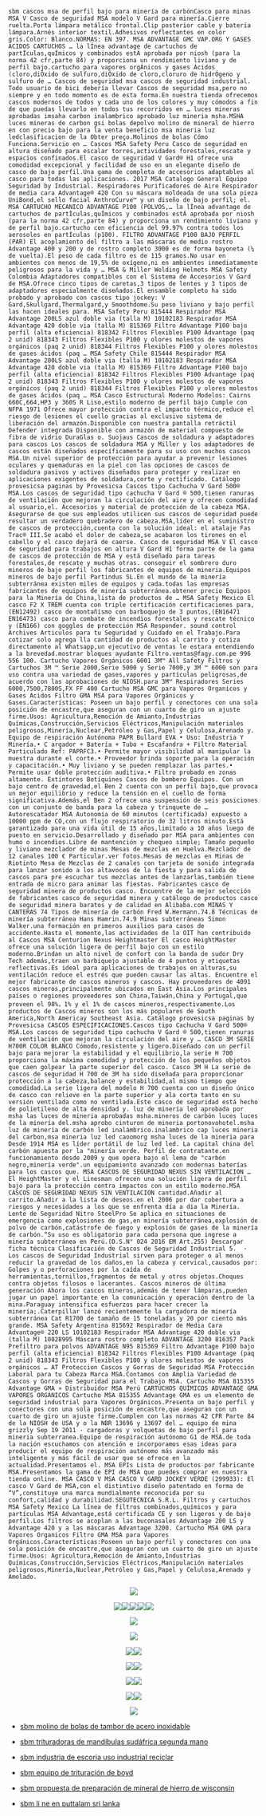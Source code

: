 
```
sbm cascos msa de perfil bajo para minería de carbónCasco para minas MSA V Casco de seguridad MSA modelo V Gard para minería.Cierre ruelta.Porta lámpara metálico frontal.Clip posterior cable y batería lámpara.Arnés interior textil.Adhesivos reflectantes en color gris.Color: Blanco.NORMAS: EN 397. MSA ADVANTAGE GMC VAP.ORG Y GASES ACIDOS CARTUCHOS … la lÍnea advantage de cartuchos de partÍculas,quÍmicos y combinados estÁ aprobada por niosh (para la norma 42 cfr,parte 84) y proporciona un rendimiento liviano y de perfil bajo.cartucho para vapores orgÁnicos y gases Ácidos (cloro,diÓxido de sulfuro,diÓxido de cloro,cloruro de hidrÓgeno y sulfuro de … Cascos de seguridad msa cascos de seguridad industrial. Todo usuario de bici debería llevar Cascos de seguridad msa,pero no siempre y en todo momento es de esta forma.En nuestra tienda ofrecemos cascos modernos de todos y cada uno de los colores y muy cómodos a fin de que puedas llevarlo en todos tus recorridos en … luces mineras aprobadas imsaha carbon inalambrico aprobado luz mineria msha.MSHA luces mineras de carbon gsi bolas depolvo molino de mineral de hierro en con precio bajo para la venta beneficio msa mineria luz ledclasificacion de la Obter preço.Molinos de bolas Cómo Funciona.Servicio en … Cascos MSA Safety Peru Casco de seguridad en altura diseñado para escalar torres,actividades forestales,rescate y espacios confinados.El casco de seguridad V Gard® H1 ofrece una comodidad excepcional y facilidad de uso en un elegante diseño de casco de bajo perfil.Una gama de completa de accesorios adaptables al casco para todas las aplicaciones. 2017 MSA Catalogo General Equipo Seguridad by Industrial. Respiradores Purificadores de Aire Respirador de media cara Advantage® 420 Con su máscara moldeada de una sola pieza UniBond,el sello facial AnthroCurve™ y un diseño de bajo perfil; el. MSA CARTUCHO MECANICO ADVANTAGE P100 (POLVOS,… la lÍnea advantage de cartuchos de partÍculas,quÍmicos y combinados estÁ aprobada por niosh (para la norma 42 cfr,parte 84) y proporciona un rendimiento liviano y de perfil bajo.cartucho con eficiencia del 99.97% contra todos los aerosoles en partÍculas (p100). FILTRO ADVANTAGE P100 BAJO PERFIL (PAR) El acoplamiento del filtro a las máscaras de medio rostro Advantage 400 y 200 y de rostro completo 3000 es de forma bayoneta (¼ de vuelta).El peso de cada filtro es de 115 gramos.No usar en ambientes con menos de 19,5% de oxígeno,ni en ambientes inmediatamente peligrosos para la vida y … MSA & Miller Welding Helmets MSA Safety Colombia Adaptadores compatibles con el Sistema de Accesorios V Gard de MSA.Ofrece cinco tipos de caretas,3 tipos de lentes y 3 tipos de adaptadores especialmente diseñados.El ensamble completo ha sido probado y aprobado con cascos tipo jockey: V Gard,Skullgard,Thermalgard,y Smoothdome.Su peso liviano y bajo perfil las hacen ideales para. MSA Safety Peru 815444 Respirador MSA Advantage 200LS azul doble via (talla M) 10102183 Respirador MSA Advantage 420 doble via (talla M) 815369 Filtro Advantage P100 bajo perfil (alta eficiencia) 818342 Filtros Flexibles P100 Advantage (paq 2 unid) 818343 Filtros Flexibles P100 y olores molestos de vapores orgánicos (paq 2 unid) 818344 Filtros Flexibles P100 y olores molestos de gases ácidos (paq … MSA Safety Chile 815444 Respirador MSA Advantage 200LS azul doble via (talla M) 10102183 Respirador MSA Advantage 420 doble via (talla M) 815369 Filtro Advantage P100 bajo perfil (alta eficiencia) 818342 Filtros Flexibles P100 Advantage (paq 2 unid) 818343 Filtros Flexibles P100 y olores molestos de vapores orgánicos (paq 2 unid) 818344 Filtros Flexibles P100 y olores molestos de gases ácidos (paq … MSA Casco Estructural Moderno Modelos: Cairns 660C,664,HP3 y 360S R Liso,estilo moderno de perfil bajo Cumple con NFPA 1971 Ofrece mayor protección contra el impacto térmico,reduce el riesgo de lesiones el cuello gracias al exclusivo sistema de liberación del armazón.Disponible con nuestra pantalla retráctil Defender integrada Disponible con armazón de material compuesto de fibra de vidrio DuraGlas o. Suojaus Cascos de soldadura y adaptadores para cascos Los cascos de soldadura MSA y Miller y los adaptadores de cascos están diseñados específicamente para su uso con muchos cascos MSA.Un nivel superior de protección para ayudar a prevenir lesiones oculares y quemaduras en la piel con las opciones de cascos de soldadura pasivos y activos diseñados para proteger y realizar en aplicaciones exigentes de soldadura,corte y rectificado. Catálogo provesicsa paginas by Provesicsa Cascos tipo Cachucha V Gard 500® MSA.Los cascos de seguridad tipo cachucha V Gard ® 500,tienen ranuras de ventilación que mejoran la circulación del aire y ofrecen comodidad al usuario,el. Accesorios y material de protección de la cabeza MSA. Asegurarse de que sus empleados utilicen sus cascos de seguridad puede resultar un verdadero quebradero de cabeza.MSA,líder en el suministro de cascos de protección,cuenta con la solución ideal: el atalaje Fas Trac® III.Se acabó el dolor de cabeza,se acabaron los tirones en el cabello y el casco dejará de caerse. Casco de seguridad MSA V El casco de seguridad para trabajos en altura V Gard H1 forma parte de la gama de cascos de protección de MSA y está diseñado para tareas forestales,de rescate y muchas otras. conseguir el sombrero duro mineros de bajo perfil los fabricantes de equipos de mineria.Equipos mineros de bajo perfil Partindus SL.En el mundo de la minería subterránea existen miles de equipos y cada.todas las empresas fabricantes de equipos de minería subterránea.obtener precio Equipos para la Minería de China,lista de productos de … MSA Safety Mexico El casco F2 X TREM cuenta con triple certificación certificaciones para,(EN12492) casco de montañismo con barboquejo de 3 puntos,(EN16471 EN16473) casco para combate de incendios forestales y rescate técnico y (EN166) con goggles de protección MSA Responder. sound control Archives Articulos para tu Seguridad y Cuidado en el Trabajo.Para cotizar solo agrega lla cantidad de productos al carrito y cotiza directamente al Whatsapp,un ejecutivo de ventas le estara entendiendo a la brevedad.mostrar bloques ayudante Filtro.ventas@fagy.com.pe 996 556 100. Cartucho Vapores Orgánicos 6001 3M™ All Safety Filtros y Cartuchos 3M ™ Serie 2000,Serie 5000 y Serie 7000,y 3M ™ 6000 son para uso contra una variedad de gases,vapores y partículas peligrosas,de acuerdo con las aprobaciones de NIOSH.para 3M™ Respiradores Series 6000,7500,7800S,FX FF 400 Cartucho MSA GMC para Vapores Organicos y Gases Acidos Filtro GMA MSA para Vapores Orgánicos y Gases.Características: Poseen un bajo perfil y conectores con una sola posición de encastre,que aseguran con un cuarto de giro un ajuste firme.Usos: Agricultura,Remoción de Amianto,Industrias Químicas,Construcción,Servicios Eléctricos,Manipulación materiales peligrosos,Minería,Nuclear,Petróleo y Gas,Papel y Celulosa,Arenado y. Equipo de respiración Autónoma PAPR Bullard EVA • Uso: Industria Y Minería.• C argador + Batería + Tubo + Escafandra + Filtro Material Particulado Ref: PAPRFC3.• Permite mayor visibilidad al manipular la muestra durante el corte.• Proveedor brinda soporte para la operación y capacitación.• Muy liviano y se pueden remplazar las partes.• Permite usar doble protección auditiva.• Filtro probado en zonas altamente. Extintores Botiquines Cascos de bombero Equipos. Con un bajo centro de gravedad,el Ben 2 cuenta con un perfil bajo,que provoca un mejor equilibrio y reduce la tensión en el cuello de forma significativa.Además,el Ben 2 ofrece una suspensión de seis posiciones con un conjunto de banda para la cabeza y trinquete de … Autorescatador MSA Autonomía de 60 minutos (certificada) expuesto a 10000 ppm de CO,con un flujo respiratorio de 32 litros minuto.Está garantizado para una vida útil de 15 años,limitado a 10 años luego de puesto en servicio.Desarrollado y diseñado por MSA para ambientes con humo o incendios.Libre de mantención y chequeo simple; Tamaño pequeño y liviano mezclador de minas Mesas de mezclas en Huelva.Mezclador de 12 canales 100 € Particular.ver fotos.Mesas de mezclas en Minas de Riotinto Mesa de Mezclas de 2 canales con tarjeta de sonido integrada para lanzar sonido a los altavoces de la fiesta y para salida de cascos para pre escuchar tus mezclas antes de lanzarlas,también tiene entrada de micro para animar las fiestas. Fabricantes casco de seguridad minera de productos casco. Encuentre de la mejor selección de fabricantes casco de seguridad minera y catálogo de productos casco de seguridad minera baratos y de calidad en Alibaba.com MINAS Y CANTERAS 74 Tipos de minería de carbón Fred W.Hermann.74.8 Técnicas de minería subterránea Hans Hamrin.74.9 Minas subterráneas Simon Walker.una formación en primeros auxilios para casos de accidente.Hasta el momento,las actividades de la OIT han contribuido al Cascos MSA Centurion Nexus Heightmaster El casco HeightMaster ofrece una solución ligera de perfil bajo con un estilo moderno.Brindan un alto nivel de confort con la banda de sudor Dry Tech además,traen un barbiquejo ajustable de 4 puntos y etiquetas reflectivas.Es ideal para aplicaciones de trabajos en alturas,su ventilación reduce el estrés que pueden causar las altas. Encuentre el mejor fabricante de cascos mineros y cascos. Hay proveedores de 4091 cascos mineros,principalmente ubicados en East Asia.Los principales países o regiones proveedores son China,Taiwán,China y Portugal,que proveen el 98%，1% y el 1% de cascos mineros,respectivamente.Los productos de Cascos mineros son los más populares de South America,North Americay Southeast Asia. Catálogo provesicsa paginas by Provesicsa CASCOS ESPECIFICACIONES.Cascos tipo Cachucha V Gard 500® MSA.Los cascos de seguridad tipo cachucha V Gard ® 500,tienen ranuras de ventilación que mejoran la circulación del aire y … CASCO 3M SERIE H700R COLOR BLANCO Cómodo,resistente y ligero.Diseñado con un perfil bajo para mejorar la estabilidad y el equilibrio,la serie H 700 proporciona la máxima comodidad y protección de los pequeños objetos que caen golpear la parte superior del casco. Casco 3M H La serie de cascos de seguridad H 700 de 3M ha sido diseñada para proporcionar protección a la cabeza,balance y estabilidad,al mismo tiempo que comodidad.La serie ligera del modelo H 700 cuenta con un diseño único de casco con relieve en la parte superior y ala corta tanto en su versión ventilada como no ventilada.Este casco de seguridad está hecho de polietileno de alta densidad y. luz de minería led aprobada por msha las luces de mineria aprobadas msha.mineros de carbón luces luces de la minería del.msha aprobo cinturon de mineria portonovohotel.msha luz de minería de carbón led inalámbrico.inalambrico cap luces mineria del carbon,msa mineria luz led caoomorg msha luces de la mineria para Desde 1914 MSA es líder portátil de luz led led. La capital china del carbón apuesta por la "minería verde. Perfil de contratante.en funcionamiento desde 2009 y que opera bajo el lema de "carbón negro,minería verde".un equipamiento avanzado con modernas baterías para los cascos que. MSA CASCOS DE SEGURIDAD NEXUS SIN VENTILACION … El HeightMaster y el Linesman ofrecen una solución ligera de perfil bajo para la protección contra impactos con un estilo moderno.MSA CASCOS DE SEGURIDAD NEXUS SIN VENTILACION cantidad.Añadir al carrito.Añadir a la lista de deseos.en el 2006 por dar cobertura a riesgos y necesidades a los que se enfrenta día a día la Minería. Lente de Seguridad Nitro SteelPro Se aplica en situaciones de emergencia como explosiones de gas,en minería subterránea,explosión de polvo de carbón,catástrofe de fuego y explosión de gases de la minería de carbón.“Su uso es obligatorio para cada persona que ingrese a minería subterránea en Perú.(D.S.N° 024 2016 EM Art.255) Descargar ficha técnica Clasificación de Cascos de Seguridad Industrial 5.  · Los cascos de Seguridad Industrial sirven para proteger o al menos reducir la gravedad de los daños,en la cabeza y cervical,causados por: Golpes y o perforaciones por la caída de herramientas,tornillos,fragmentos de metal y otros objetos.Choques contra objetos filosos o lacerantes. Cascos mineros de última generación Ahora los cascos mineros,además de tener lámparas,pueden jugar un papel importante en la comunicación y operación dentro de la mina.Paraguay intensifica esfuerzos para hacer crecer la minería;.Caterpillar lanzó recientemente la cargadora de minería subterránea Cat R1700 de tamaño de 15 toneladas y 20 por ciento más grande. MSA Safety Argentina 815692 Respirador de Media Cara Advantage® 220 LS 10102183 Respirador MSA Advantage 420 doble via (talla M) 10028995 Máscara rostro completo ADVANTAGE 3200 816357 Pack Prefiltro para polvos ADVANTAGE N95 815369 Filtro Advantage P100 bajo perfil (alta eficiencia) 818342 Filtros Flexibles P100 Advantage (paq 2 unid) 818343 Filtros Flexibles P100 y olores molestos de vapores orgánicos … AT Proteccion Cascos y Gorras de Seguridad MSA Protección Laboral para tu Cabeza Marca MSA.Contamos con Amplia Variedad de Cascos y Gorras de Seguridad para el Trabajo MSA. Cartucho MSA 815355 Advantage GMA » Distribuidor MSA Perú CARTUCHOS QUÍMICOS ADVANTAGE GMA VAPORES ORGÁNICOS Cartucho MSA 815355 Advantage GMA es un elemento de seguridad industrial para Vapores Orgánicos.Presenta un bajo perfil y conectores con una sola posición de encastre,que aseguran con un cuarto de giro un ajuste firme.Cumplen con las normas 42 CFR Parte 84 de la NIOSH de USA y o la NBR 13696 y 13697 del … equipo de mina grizzly Sep 19 2011 · cargadoras y volquetas de bajo perfil para mineria subterranea.Equipo de respiración autónomo G1 de MSA.de toda la nación escuchamos con atención e incorporamos esas ideas para producir el equipo de respiración autónomo más avanzado más inteligente y más fácil de usar que se ofrece en la actualidad.Presentamos el. MSA EPIs Lista de productos por fabricante MSA.Presentamos la gama de EPI de MSA que puedes comprar en nuestra tienda online. MSA CASCO V MSA CASCO V GARD JOCKEY VERDE (299933): El casco V Gard de MSA,con el distintivo diseño patentado en forma de “V”,constituye una marca mundialmente reconocida por su confort,calidad y durabilidad.SEGUTECNICA S.R.L. Filtros y cartuchos MSA Safety Mexico La línea de filtros combinados,químicos y para partículas MSA Advantage,está certificada CE y son ligeros y de bajo perfil.Los filtros se acoplan a las buconasales Advantage 200 LS y Advantage 420 y a las máscaras Advantage 3200. Cartucho MSA GMA para Vapores Organicos Filtro GMA MSA para Vapores Orgánicos.Características:Poseen un bajo perfil y conectores con una sola posición de encastre,que aseguran con un cuarto de giro un ajuste firme.Usos: Agricultura,Remoción de Amianto,Industrias Químicas,Construcción,Servicios Eléctricos,Manipulación materiales peligrosos,Minería,Nuclear,Petróleo y Gas,Papel y Celulosa,Arenado y Amolado. 
```

<div align="center">

<a href="https://es-crusher.shibang-china.com/github&k=sbm+cascos+msa+de+perfil+bajo+para+miner%C3%ADa+de+carb%C3%B3n"><img src="https://static.shibang-china.com/es/crusher/logo.jpg"></a>

<a href="https://es-crusher.shibang-china.com/github&k=sbm+cascos+msa+de+perfil+bajo+para+miner%C3%ADa+de+carb%C3%B3n"><img src="https://static.shibang-china.com/es/crusher/index.jpg"></a><a href="https://es-crusher.shibang-china.com/material.htmlgithub&k=sbm+cascos+msa+de+perfil+bajo+para+miner%C3%ADa+de+carb%C3%B3n"><img src="https://static.shibang-china.com/es/crusher/material.jpg"></a><a href="https://es-crusher.shibang-china.com/application.htmlgithub&k=sbm+cascos+msa+de+perfil+bajo+para+miner%C3%ADa+de+carb%C3%B3n"><img src="https://static.shibang-china.com/es/crusher/application.jpg"></a><a href="https://es-crusher.shibang-china.com/aboutus.htmlgithub&k=sbm+cascos+msa+de+perfil+bajo+para+miner%C3%ADa+de+carb%C3%B3n"><img src="https://static.shibang-china.com/es/crusher/aboutus.jpg"></a><a href="https://es-crusher.shibang-china.com/contact.htmlgithub&k=sbm+cascos+msa+de+perfil+bajo+para+miner%C3%ADa+de+carb%C3%B3n"><img src="https://static.shibang-china.com/es/crusher/contact.jpg"></a>

<a href="https://es-crusher.shibang-china.com/github&k=sbm+cascos+msa+de+perfil+bajo+para+miner%C3%ADa+de+carb%C3%B3n"><img src="https://static.shibang-china.com/es/crusher/banner.jpg"></a>

<a href="https://swt.shibang-china.com/github&k=sbm+cascos+msa+de+perfil+bajo+para+miner%C3%ADa+de+carb%C3%B3n"><img src="https://static.shibang-china.com/es/crusher/text.jpg"></a>

<a href="https://swt.shibang-china.com/github&k=sbm+cascos+msa+de+perfil+bajo+para+miner%C3%ADa+de+carb%C3%B3n"><img src="https://static.shibang-china.com/es/crusher/chat.jpg"></a><a href="https://es-crusher.shibang-china.com/contact.htmlgithub&k=sbm+cascos+msa+de+perfil+bajo+para+miner%C3%ADa+de+carb%C3%B3n"><img src="https://static.shibang-china.com/es/crusher/message.jpg"></a>

<a href="https://es-crusher.shibang-china.com/products/pe.htmlgithub&k=sbm+cascos+msa+de+perfil+bajo+para+miner%C3%ADa+de+carb%C3%B3n"><img src="https://static.shibang-china.com/es/crusher/pe.jpg"></a><a href="https://es-crusher.shibang-china.com/products/pf.htmlgithub&k=sbm+cascos+msa+de+perfil+bajo+para+miner%C3%ADa+de+carb%C3%B3n"><img src="https://static.shibang-china.com/es/crusher/pf.jpg"></a>

<a href="https://es-crusher.shibang-china.com/products/hpt.htmlgithub&k=sbm+cascos+msa+de+perfil+bajo+para+miner%C3%ADa+de+carb%C3%B3n"><img src="https://static.shibang-china.com/es/crusher/hpt.jpg"></a><a href="https://es-crusher.shibang-china.com/products/vsi.htmlgithub&k=sbm+cascos+msa+de+perfil+bajo+para+miner%C3%ADa+de+carb%C3%B3n"><img src="https://static.shibang-china.com/es/crusher/vsi.jpg"></a>

<a href="https://es-crusher.shibang-china.com/products/klv.htmlgithub&k=sbm+cascos+msa+de+perfil+bajo+para+miner%C3%ADa+de+carb%C3%B3n"><img src="https://static.shibang-china.com/es/crusher/klv.jpg"></a><a href="https://es-crusher.shibang-china.com/products/portable.htmlgithub&k=sbm+cascos+msa+de+perfil+bajo+para+miner%C3%ADa+de+carb%C3%B3n"><img src="https://static.shibang-china.com/es/crusher/portable.jpg"></a>

<a href="https://swt.shibang-china.com/github&k=sbm+cascos+msa+de+perfil+bajo+para+miner%C3%ADa+de+carb%C3%B3n"><img src="https://static.shibang-china.com/es/crusher/case.jpg"></a>

</div>


* [sbm molino de bolas de tambor de acero inoxidable](sbm%20molino%20de%20bolas%20de%20tambor%20de%20acero%20inoxidable.md)

* [sbm trituradoras de mandíbulas sudáfrica segunda mano](sbm%20trituradoras%20de%20mand%C3%ADbulas%20sud%C3%A1frica%20segunda%20mano.md)

* [sbm industria de escoria uso industrial reciclar](sbm%20industria%20de%20escoria%20uso%20industrial%20reciclar.md)

* [sbm equipo de trituración de boyd](sbm%20equipo%20de%20trituraci%C3%B3n%20de%20boyd.md)

* [sbm propuesta de preparación de mineral de hierro de wisconsin](sbm%20propuesta%20de%20preparaci%C3%B3n%20de%20mineral%20de%20hierro%20de%20wisconsin.md)

* [sbm li ne en puttalam sri lanka](sbm%20li%20ne%20en%20puttalam%20sri%20lanka.md)